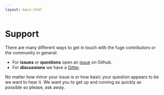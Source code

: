 ```yaml
---
layout: main.html
---
```


# Support
There are many different ways to get in touch with the fuge contributors or the community in general:

- For __issues__ or __questions__ open an [issue][] on Github.
- For __discussions__ we have a [Gitter][].

No matter how minor your issue is or how basic your question appears to be we want to hear it. We want you to get up and running as quickly as possible so please, ask away.

[issue]: https://github.com/mcollina/autocannon/issues/new
[Gitter]: https://gitter.im/apparatus/fuge
